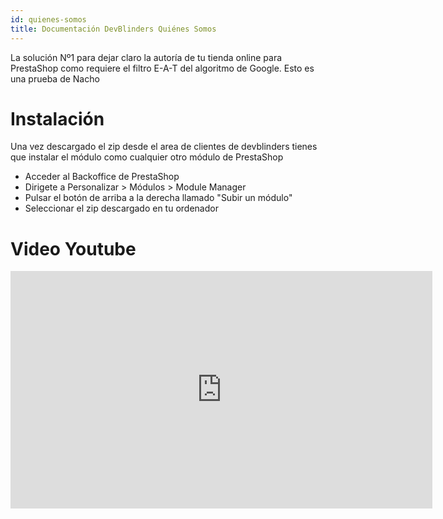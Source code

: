 ```yaml
---
id: quienes-somos
title: Documentación DevBlinders Quiénes Somos
---
```


La solución Nº1 para dejar claro la autoría de tu tienda online para PrestaShop como requiere el filtro E-A-T del algoritmo de Google.
Esto es una prueba de Nacho

# Instalación
Una vez descargado el zip desde el area de clientes de devblinders tienes que instalar el módulo como cualquier otro módulo de PrestaShop

- Acceder al Backoffice de PrestaShop
- Dirigete a Personalizar > Módulos > Module Manager
- Pulsar el botón de arriba a la derecha llamado "Subir un módulo"
- Seleccionar el zip descargado en tu ordenador

# Video Youtube
<iframe width="675" height="380" src="https://www.youtube.com/embed/_AQXQDjw7Y8" frameborder="0" allow="accelerometer; autoplay; encrypted-media; gyroscope; picture-in-picture" allowfullscreen></iframe>


